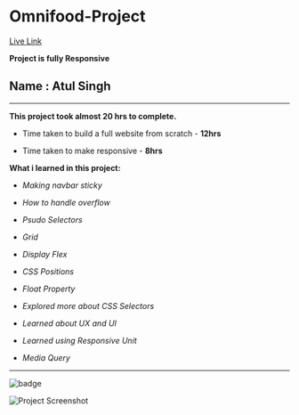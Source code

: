 # Omnifood-Project

[Live Link](https://www.google.com)

**Project is fully Responsive**

## Name : Atul Singh

---

**This project took almost 20 hrs to complete.**

- Time taken to build a full website from scratch - **12hrs**

- Time taken to make responsive - **8hrs**

**What i learned in this project:**

- _Making navbar sticky_

- _How to handle overflow_

- _Psudo Selectors_

- _Grid_

- _Display Flex_

- _CSS Positions_

- _Float Property_

- _Explored more about CSS Selectors_

- _Learned about UX and UI_

- _Learned using Responsive Unit_

- _Media Query_

---

![badge](https://img.shields.io/badge/Udemy%20Project-Omnifood%20Project-brightgreen)

![Project Screenshot](./Omnifood-Full-Page-Screenshot.png)
